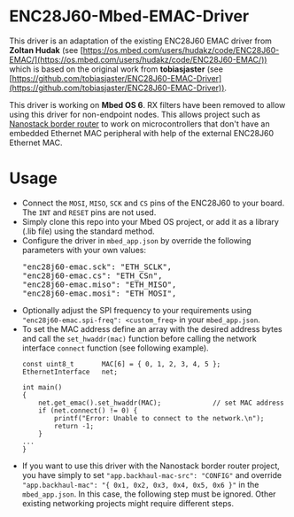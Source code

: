# ENC28J60-Mbed-EMAC-Driver

This driver is an adaptation of the existing ENC28J60 EMAC driver from **Zoltan Hudak**
(see [https://os.mbed.com/users/hudakz/code/ENC28J60-EMAC/](https://os.mbed.com/users/hudakz/code/ENC28J60-EMAC/))
which is based on the original work from **tobiasjaster** (see [https://github.com/tobiasjaster/ENC28J60-EMAC-Driver](https://github.com/tobiasjaster/ENC28J60-EMAC-Driver)).

This driver is working on **Mbed OS 6**. RX filters have been removed to allow using this driver for non-endpoint nodes.
This allows project such as [Nanostack border router](https://github.com/PelionIoT/nanostack-border-router) to work
on microcontrollers that don't have an embedded Ethernet MAC peripheral with help of the external ENC28J60 Ethernet MAC.

# Usage

 - Connect the `MOSI`, `MISO`, `SCK` and `CS` pins of the ENC28J60 to your board. The `INT` and `RESET` pins are not used.
 - Simply clone this repo into your Mbed OS project, or add it as a library (.lib file) using the standard method.
 - Configure the driver in `mbed_app.json` by override the following parameters with your own values:
   <pre>"enc28j60-emac.sck": "ETH_SCLK",
   "enc28j60-emac.cs": "ETH_CSn",
   "enc28j60-emac.miso": "ETH_MISO",
   "enc28j60-emac.mosi": "ETH_MOSI",</pre>
 - Optionally adjust the SPI frequency to your requirements using `"enc28j60-emac.spi-freq": <custom_freq>` in your `mbed_app.json`.
 - To set the MAC address define an array with the desired address bytes and call the `set_hwaddr(mac)` function before calling the network interface `connect` function (see following example).
    ```
    const uint8_t       MAC[6] = { 0, 1, 2, 3, 4, 5 };
    EthernetInterface   net;

    int main()
    {
        net.get_emac().set_hwaddr(MAC);             // set MAC address
        if (net.connect() != 0) {
            printf("Error: Unable to connect to the network.\n");
            return -1;
        }
    ...
    }
    ```
  - If you want to use this driver with the Nanostack border router project, you have simply to set `"app.backhaul-mac-src": "CONFIG"` and override `"app.backhaul-mac": "{ 0x1, 0x2, 0x3, 0x4, 0x5, 0x6 }"` in the `mbed_app.json`. In this case, the following step must be ignored. Other existing networking projects might require different steps.
